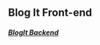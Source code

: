 ## Blog It Front-end

<h5><a href="https://github.com/shekhutsav1962001/BlogIt-Backend">BlogIt Backend</a></h5>